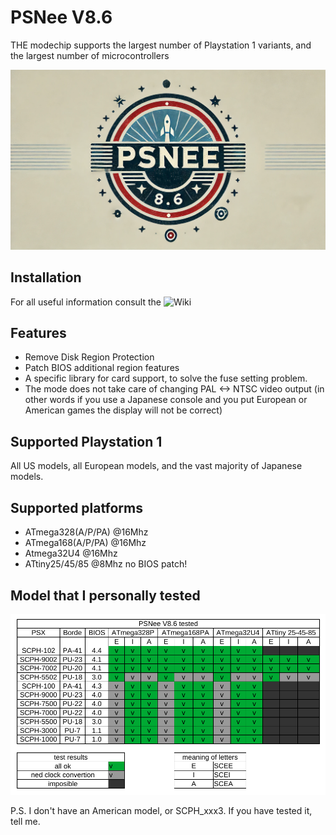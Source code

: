 # PSNee V8.6
THE modechip supports the largest number of Playstation 1 variants, and the largest number of microcontrollers

![Logo](/images/PSNee-8.6-logo.png)

## Installation
For all useful information consult the ![Wiki](https://github.com/kalymos/PsNee/wiki)


## Features
- Remove Disk Region Protection
- Patch BIOS additional region features
- A specific library for card support, to solve the fuse setting problem.
- The mode does not take care of changing PAL <-> NTSC video output (in other words if you use a Japanese console and you put European or American games the display will not be correct)

## Supported Playstation 1
All US models, all European models, and the vast majority of Japanese models.

## Supported platforms
- ATmega328(A/P/PA) @16Mhz  
- ATmega168(A/P/PA) @16Mhz
- Atmega32U4        @16Mhz
- ATtiny25/45/85    @8Mhz no BIOS patch!

## Model that I personally tested
![test](images/test-PSNee-v8.6.png)

P.S. I don't have an American model, or SCPH_xxx3. If you have tested it, tell me.
